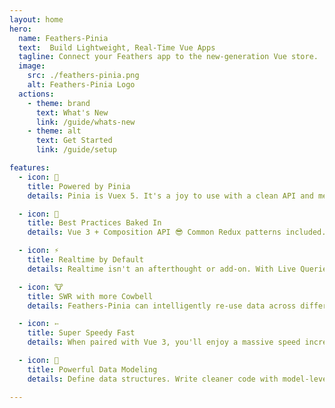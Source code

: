 ```yaml
---
layout: home
hero:
  name: Feathers-Pinia
  text:  Build Lightweight, Real-Time Vue Apps
  tagline: Connect your Feathers app to the new-generation Vue store.
  image:
    src: ./feathers-pinia.png
    alt: Feathers-Pinia Logo
  actions:
    - theme: brand
      text: What's New
      link: /guide/whats-new
    - theme: alt
      text: Get Started
      link: /guide/setup

features:
  - icon: 🍍
    title: Powered by Pinia
    details: Pinia is Vuex 5. It's a joy to use with a clean API and memorable syntax. 

  - icon: 🧁
    title: Best Practices Baked In
    details: Vue 3 + Composition API 😎 Common Redux patterns included. SWR Fall-through cache by default. Query the store like a local database.

  - icon: ⚡️
    title: Realtime by Default
    details: Realtime isn't an afterthought or add-on. With Live Queries, watch your data update as new data arrives from the Feathers server.

  - icon: 🐮
    title: SWR with more Cowbell
    details: Feathers-Pinia can intelligently re-use data across different queries, making apps feel faster. Or go realtime and make SWR obsolete.

  - icon: ➳
    title: Super Speedy Fast
    details: When paired with Vue 3, you'll enjoy a massive speed increase over the same app built with Feathers-Vuex. Really, it's huge.

  - icon: 🥷
    title: Powerful Data Modeling
    details: Define data structures. Write cleaner code with model-level computed properties.

---
```


<script setup lang="ts">
import Badge from './components/Badge.vue'
import pkg from '../package.json'
</script>

<div style="position: fixed; z-index: 1000; top: 2px; right: 2px;">
  <Badge :text="`v${pkg.version}`" />
</div>

<style>
.VPImage {
  max-height: 240px;
}
@screen sm {
  .VPImage {
    max-height: 320px;
  }
}
@screen md {
  .VPImage {
    max-width: 190px !important;
  }
}
@screen lg {
  .VPImage {
    max-width: 190px !important;
    max-height: initial;
  }
}
</style>

